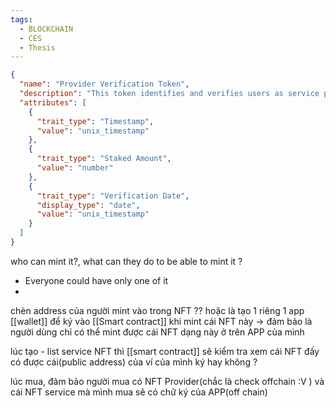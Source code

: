 ```yaml
---
tags:
  - BLOCKCHAIN
  - CES
  - Thesis
---
```

```json
{
  "name": "Provider Verification Token",
  "description": "This token identifies and verifies users as service providers in the DApp.",
  "attributes": [
    {
      "trait_type": "Timestamp",
      "value": "unix_timestamp"
    },
    {
      "trait_type": "Staked Amount",
      "value": "number"
    },
    {
      "trait_type": "Verification Date",
      "display_type": "date",
      "value": "unix_timestamp"
    }
  ]
}
```

who can mint it?, what can they do to be able to mint it ?
- Everyone could have only one of it
- 
chèn address của người mint vào trong NFT ?? hoặc là tạo 1 riêng 1 app [[wallet]] để ký vào [[Smart contract]] khi mint cái NFT này -> đảm bảo là người dùng chỉ có thể mint được cái NFT dạng này ở trên APP của mình 

lúc tạo - list  service NFT thì [[smart contract]] sẽ kiểm tra xem cái NFT đấy có được cái(public address) của ví của mình ký hay không ?

lúc mua, đảm bảo người mua có NFT Provider(chắc là check offchain :V ) và cái NFT service mà mình mua sẽ có chữ ký của APP(off chain) 